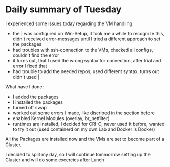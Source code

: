 # Daily summary of Tuesday
I experienced some issues today regarding the VM handling.
- the | was configured on Win-Setup, it took me a while to recognize this,  didn't received   error-messages until I tried a different approach to set the packages
- had troubles with ssh-connection to the VMs, checked all configs, couldn't find the error
- it turns out, that I used the wrong syntax for connection, after trial and error I fixed that
- had trouble to add the needed repos, used different syntax, turns out didn't used | 

What have I done:
- I added the packages
- I installed the packages
- turned off swap
- worked out some errors I made, like discribed in the section before
- enabled Kernel Modules (overlay, br_netfilter)
- runtimes are installed, I decided for CRI-O, never used it before, wanted to try it out (used containerd on my own Lab and Docker is Docker)

All the Packages are installed now and the VMs are set to become part of a Cluster.

I decided to split my day, so I will continue tommorrow setting up the Cluster and will do some excercies after Lunch
